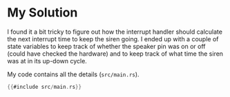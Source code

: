# My Solution

I found it a bit tricky to figure out how the interrupt
handler should calculate the next interrupt time to keep
the siren going. I ended up with a couple of state variables
to keep track of whether the speaker pin was on or off
(could have checked the hardware) and to keep track of what
time the siren was at in its up-down cycle.

My code contains all the details (`src/main.rs`).


```rust
{{#include src/main.rs}}
```
